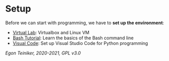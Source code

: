# Setup

Before we can start with programming, we have to **set up the environment**:

* [Virtual Lab](https://github.com/teiniker/teiniker-lectures-softwaretesting/tree/master/introduction/setup/virtual-lab.md): Virtualbox and Linux VM
* [Bash Tutorial](https://github.com/teiniker/teiniker-lectures-softwaretesting/tree/master/introduction/setup/linux/README.md): Learn the basics of the Bash command line
* [Visual Code](https://github.com/teiniker/teiniker-lectures-softwaretesting/tree/master/introduction/setup/vscode/README.md): Set up Visual Studio Code for Python programming

*Egon Teiniker, 2020-2021, GPL v3.0*